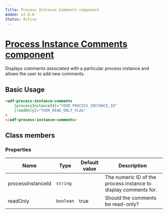 ```yaml
---
Title: Process Instance Comments component
Added: v2.0.0
Status: Active
---
```


# [Process Instance Comments component](../../../lib/process-services/src/lib/process-comments/process-comments.component.ts "Defined in process-comments.component.ts")

Displays comments associated with a particular process instance and allows the user to add new comments.

## Basic Usage

```html
<adf-process-instance-comments 
    [processInstanceId]="YOUR_PROCESS_INSTANCE_ID"
    [readOnly]="YOUR_READ_ONLY_FLAG"
>
</adf-process-instance-comments>
```

## Class members

### Properties

| Name | Type | Default value | Description |
| ---- | ---- | ------------- | ----------- |
| processInstanceId | `string` |  | The numeric ID of the process instance to display comments for. |
| readOnly | `boolean` | true | Should the comments be read-only? |
